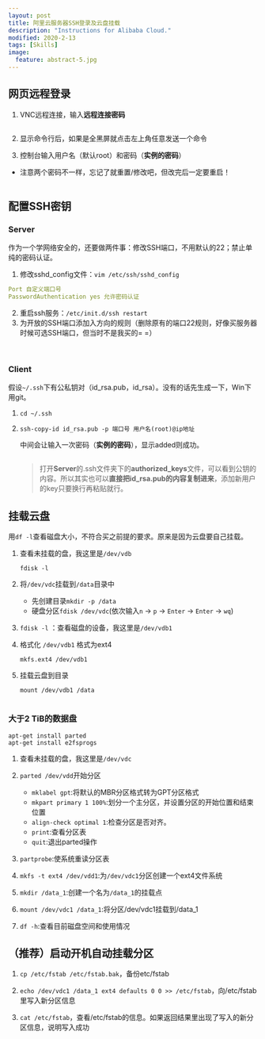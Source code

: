 ```yaml
---
layout: post
title: 阿里云服务器SSH登录及云盘挂载
description: "Instructions for Alibaba Cloud."
modified: 2020-2-13
tags: [Skills]
image:
  feature: abstract-5.jpg
---
```

## 网页远程登录

1. VNC远程连接，输入**远程连接密码**

<img src="{{site.url}}/images/weblogin.png" alt="">

2. 显示命令行后，如果是全黑屏就点击左上角任意发送一个命令

3. 控制台输入用户名（默认root）和密码（**实例的密码**）

- 注意两个密码不一样，忘记了就重置/修改吧，但改完后一定要重启！

<img src="{{site.url}}/images/passwd.png" alt="">
<!--more-->

## 配置SSH密钥

### Server

作为一个学网络安全的，还要做两件事：修改SSH端口，不用默认的22；禁止单纯的密码认证。

1. 修改sshd_config文件：`vim /etc/ssh/sshd_config`

```yaml
Port 自定义端口号
PasswordAuthentication yes 允许密码认证
```

2. 重启ssh服务：`/etc/init.d/ssh restart`
3. 为开放的SSH端口添加入方向的规则（删除原有的端口22规则，好像买服务器时候可选SSH端口，但当时不是我买的= =）

<img src="{{site.url}}/images/rule.PNG" alt="">

<img src="{{site.url}}/images/rule1.PNG" alt="">

### Client

假设`~/.ssh`下有公私钥对（id_rsa.pub，id_rsa）。没有的话先生成一下，Win下用git。

1. `cd ~/.ssh`

2. `ssh-copy-id id_rsa.pub -p 端口号 用户名(root)@ip地址`

   中间会让输入一次密码（**实例的密码**），显示added则成功。

   <img src="{{site.url}}/images/clientkey.png" alt="">
   
   > 打开**Server**的.ssh文件夹下的**authorized_keys**文件，可以看到公钥的内容。所以其实也可以**直接把id_rsa.pub的内容复制进来**，添加新用户的key只要换行再粘贴就行。

## 挂载云盘

用`df -l`查看磁盘大小，不符合买之前提的要求。原来是因为云盘要自己挂载。

1. 查看未挂载的盘，我这里是`/dev/vdb`

   ```shell
   fdisk -l
   ```

2. 将`/dev/vdc`挂载到`/data`目录中

   - 先创建目录`mkdir -p /data `
   - 硬盘分区`fdisk /dev/vdc`(依次输入`n` -> `p` -> `Enter` -> `Enter` -> `wq`)

3. `fdisk -l` ：查看磁盘的设备，我这里是`/dev/vdb1`

4. 格式化 `/dev/vdb1` 格式为ext4

   ```shell
   mkfs.ext4 /dev/vdb1
   ```

5. 挂载云盘到目录

   ```shell
   mount /dev/vdb1 /data
   ```

   <img src="{{site.url}}/images/mount.PNG" alt="">

### 大于2 TiB的数据盘

```
apt-get install parted
apt-get install e2fsprogs
```

1. 查看未挂载的盘，我这里是`/dev/vdc`

2. `parted /dev/vdd`开始分区
    - `mklabel gpt`:将默认的MBR分区格式转为GPT分区格式
    - `mkpart primary 1 100%`:划分一个主分区，并设置分区的开始位置和结束位置
    - `align-check optimal 1`:检查分区是否对齐。
    - `print`:查看分区表
    - `quit`:退出parted操作

3. `partprobe`:使系统重读分区表

4. `mkfs -t ext4 /dev/vdd1`:为`/dev/vdc1`分区创建一个ext4文件系统

5. `mkdir /data_1`:创建一个名为`/data_1`的挂载点

6. `mount /dev/vdc1 /data_1`:将分区/dev/vdc1挂载到/data_1

7. `df -h`:查看目前磁盘空间和使用情况

## （推荐）启动开机自动挂载分区

1. `cp /etc/fstab /etc/fstab.bak`，备份etc/fstab

2. `echo /dev/vdc1 /data_1 ext4 defaults 0 0 >> /etc/fstab`，向/etc/fstab里写入新分区信息

3. `cat /etc/fstab`，查看/etc/fstab的信息。如果返回结果里出现了写入的新分区信息，说明写入成功

